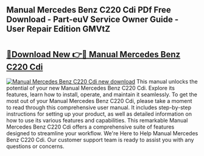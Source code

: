 ## Manual Mercedes Benz C220 Cdi PDf Free Download - Part-euV Service Owner Guide - User Repair Edition GMVtZ

# <h2><a href="http://cf2759.oget.top/?id=Manual+Mercedes+Benz+C220+Cdi">🔗Download New 👉🔴 Manual Mercedes Benz C220 Cdi</a></h2>

[![Manual Mercedes Benz C220 Cdi new download](https://i.imgur.com/5g1atiW.png)](http://cf2759.oget.top/?id=Manual+Mercedes+Benz+C220+Cdi)
This manual unlocks the potential of your new Manual Mercedes Benz C220 Cdi. Explore its features, learn how to install, operate, and maintain it seamlessly. To get the most out of your Manual Mercedes Benz C220 Cdi, please take a moment to read through this comprehensive user manual. It includes step-by-step instructions for setting up your product, as well as detailed information on how to use its various features and capabilities. This remarkable Manual Mercedes Benz C220 Cdi offers a comprehensive suite of features designed to streamline your workflow. We're Here to Help Manual Mercedes Benz C220 Cdi. Our customer support team is ready to assist you with any questions or concerns.
